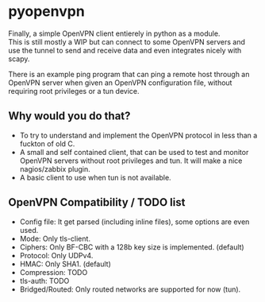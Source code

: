 pyopenvpn
=========

Finally, a simple OpenVPN client entierely in python as a module.  
This is still mostly a WIP but can connect to some OpenVPN servers and use the
tunnel to send and receive data and even integrates nicely with scapy.  

There is an example ping program that can ping a remote host through an OpenVPN
server when given an OpenVPN configuration file, without requiring root
privileges or a tun device.


## Why would you do that?

- To try to understand and implement the OpenVPN protocol in less than
  a fuckton of old C.
- A small and self contained client, that can be used to test and monitor
  OpenVPN servers without root privileges and tun.
  It will make a nice nagios/zabbix plugin.
- A basic client to use when tun is not available.


## OpenVPN Compatibility / TODO list

- Config file: It get parsed (including inline files), some options are even used.
- Mode: Only tls-client.
- Ciphers: Only BF-CBC with a 128b key size is implemented. (default)
- Protocol: Only UDPv4.
- HMAC: Only SHA1. (default)
- Compression: TODO
- tls-auth: TODO
- Bridged/Routed: Only routed networks are supported for now (tun).

